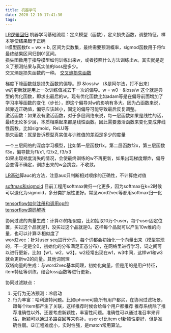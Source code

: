 ```yaml
---
title: 机器学习
date: 2020-12-10 17:41:30
tags:
---
```


[LR逻辑回归](https://zhuanlan.zhihu.com/p/61032148) 
机器学习基础流程：定义模型（函数），定义损失函数，调整特征，样本等使结果趋于正确  
lr模型函数fx = wx + b, 区间为实数集，最终需要预测概率，sigmod函数用于将fx最终结果区间归到01区间。  
损失函数用于指导模型如何训练出来w，或者按照什么方法训练出w。其实就是定义了预测结果与真实值的loss是多少。  
交叉熵是损失函数的一种。 [交叉熵损失函数](https://zhuanlan.zhihu.com/p/35709485)  

梯度下降函数就是损失函数的偏导。即 &loss/w （&是阿尔法，打不出来）  
w的更新就是用上一次训练值减去下一次的偏导。w = w0 - &loss/w 这个就是典型的优化函数，即求出最后的w。现有优化函数比如adam等是在偏导前面增加了学习率等函数的变化（步长），即这个偏导对w的影响有多大。因为凸函数来说，越靠近正确值，偏导应该越小，固定的偏导可能导致最后反复调整。  
激活函数：如果没有激活函数，对于多层网络来说，每一层函数如果是线性的话，最终无论多少层，本质相乘起来都是线性函数。因此需要激活函数来变化变成非线性函数。比如sigmoid，ReLU等  
损失函数：就是告诉模型真实值与训练值的差距是多少的度量      

一个三层网络的深度学习模型，比如第一层函数f1x，第二层函数f2x，第三层函数f3x，偏导数为f1/x1, f2/x2, f3/x3  
如果出现梯度消失的情况，会使最终训练的w不再更新，如果出现梯度爆炸，偏导会变得不确定，训练出来的w会跳变，不收敛。  
 
[LR基础](https://www.cnblogs.com/sparkwen/p/3441197.html)算auc的方法，注意auc只判断相对顺序的正确性，不计算绝对值 

[softmax和sigmoid](https://www.zhihu.com/question/295247085/answer/974891555) 目前工程用softmax做归一化更多，因为softmax在k=2时候可以退化为sigmoid，多分类扩展性更好。常见word2vec等都用softmax归一化  

[tensorflow如何注册和调用op的](https://zhuanlan.zhihu.com/p/34168765)  
[tensorflow源码解析](https://blog.csdn.net/u013510838/article/details/84103503) 


协同过滤的向量生成：计算i2i的相似度，比如抽取10万个user，每个user固定位置，买过这个品就是1，没买过这个品就是0。这样每个品就可以产生10w维的向量，也可以计算i2i相似度了  
word2vec：针对user seq进行分词，每个词都会初始化一个向量出来（模型实现的，不一定是全0，初始化的分布满足正态分布），在网络里进行学习，词之间可以进行更新，比如【w1，w2，w3】，w2经常出现在w1，w3中间，这样w1和w3就会更新w2的向量。其他词同理  
双塔向量的生成：与word2vec基本同理，初始化向量，但是用的是用户特征，item特征等训练，结合loss函数等进行更新。 


协同过滤缺点：  
1. 无行为无法预测：冷启动  
2. 行为丰富：哈利波特问题。比如iphone可能所有用户都买，在协同过滤场景，跟每个item都产生了关联，这样推荐时候会给每个用户都推荐
推荐系统除了推荐准确性以外，还要考虑新颖性，丰富性问题。准确性可以通过准召率来评估，新颖可以通过多路召回等来弥补。user cf比item cf新颖性更好，但是准确性弱。i2i工程难度小，实时性强，是match常用算法。 
